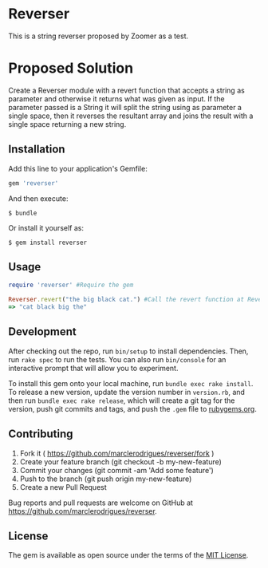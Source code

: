 # Reverser

This is a string reverser proposed by Zoomer as a test.

# Proposed Solution

Create a Reverser module with a revert function that accepts a string as parameter and otherwise it returns what was given as input.
If the parameter passed is a String it will split the string using as parameter a single space, then it reverses the resultant array and joins the result with a single space returning a new string.

## Installation

Add this line to your application's Gemfile:

```ruby
gem 'reverser'
```

And then execute:

    $ bundle

Or install it yourself as:

    $ gem install reverser

## Usage

```ruby
require 'reverser' #Require the gem

Reverser.revert("the big black cat.") #Call the revert function at Reverser module
=> "cat black big the"
```

## Development

After checking out the repo, run `bin/setup` to install dependencies. Then, run `rake spec` to run the tests. You can also run `bin/console` for an interactive prompt that will allow you to experiment.

To install this gem onto your local machine, run `bundle exec rake install`. To release a new version, update the version number in `version.rb`, and then run `bundle exec rake release`, which will create a git tag for the version, push git commits and tags, and push the `.gem` file to [rubygems.org](https://rubygems.org).

## Contributing

1. Fork it ( https://github.com/marclerodrigues/reverser/fork )
2. Create your feature branch (git checkout -b my-new-feature)
3. Commit your changes (git commit -am 'Add some feature')
4. Push to the branch (git push origin my-new-feature)
5. Create a new Pull Request

Bug reports and pull requests are welcome on GitHub at https://github.com/marclerodrigues/reverser.

## License

The gem is available as open source under the terms of the [MIT License](http://opensource.org/licenses/MIT).
